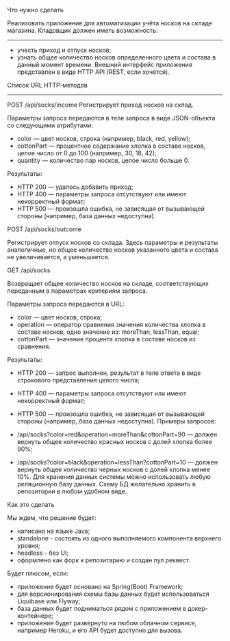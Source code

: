Что нужно сделать

Реализовать приложение для автоматизации учёта носков на складе магазина. Кладовщик должен иметь возможность:
_____________
-  учесть приход и отпуск носков;
-  узнать общее количество носков определенного цвета и состава в данный момент времени.
Внешний интерфейс приложения представлен в виде HTTP API (REST, если хочется).

Список URL HTTP-методов
________

 POST /api/socks/income
 Регистрирует приход носков на склад.

Параметры запроса передаются в теле запроса в виде JSON-объекта со следующими атрибутами:

-  color — цвет носков, строка (например, black, red, yellow);
-  cottonPart — процентное содержание хлопка в составе носков, целое число от 0 до 100 (например, 30, 18, 42);
-  quantity — количество пар носков, целое число больше 0.

Результаты:

-  HTTP 200 — удалось добавить приход;
-  HTTP 400 — параметры запроса отсутствуют или имеют некорректный формат;
-  HTTP 500 — произошла ошибка, не зависящая от вызывающей стороны (например, база данных недоступна).

POST /api/socks/outcome

Регистрирует отпуск носков со склада. Здесь параметры и результаты аналогичные, но общее количество носков указанного цвета и состава не увеличивается, а уменьшается.

GET /api/socks

Возвращает общее количество носков на складе, соответствующих переданным в параметрах критериям запроса.

Параметры запроса передаются в URL:

-  color — цвет носков, строка;
-  operation — оператор сравнения значения количества хлопка в составе носков, одно значение из: moreThan, lessThan, equal;
-  cottonPart — значение процента хлопка в составе носков из сравнения.

Результаты:

-  HTTP 200 — запрос выполнен, результат в теле ответа в виде строкового представления целого числа; 
-  HTTP 400 — параметры запроса отсутствуют или имеют некорректный формат;
-  HTTP 500 — произошла ошибка, не зависящая от вызывающей стороны (например, база данных недоступна).
Примеры запросов:

-  /api/socks?color=red&operation=moreThan&cottonPart=90 — должен вернуть общее количество красных носков с долей хлопка более 90%;
-  /api/socks?color=black&operation=lessThan?cottonPart=10 — должен вернуть общее количество черных носков с долей хлопка менее 10%.
Для хранения данных системы можно использовать любую реляционную базу данных. Схему БД желательно хранить в репозитории в любом удобном виде.

Как это сделать

Мы ждем, что решение будет:

-  написано на языке Java; 
-  standalone - состоять из одного выполняемого компонента верхнего уровня;
-  headless - без UI; 
-  оформлено как форк к репозитарию и создан пул реквест.
   
Будет плюсом, если:

-  приложение будет основано на Spring(Boot) Framework;
-  для версионирования схемы базы данных будет использоваться Liquibase или Flyway;
-  база данных будет подниматься рядом с приложением в докер-контейнере;
-  приложение будет развернуто на любом облачном сервисе, например Heroku, и его API будет доступно для вызова.
